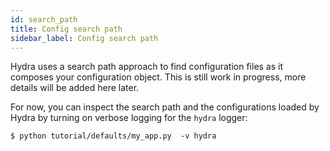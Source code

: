 ```yaml
---
id: search_path
title: Config search path
sidebar_label: Config search path
---
```


Hydra uses a search path approach to find configuration files as it composes your configuration object.
This is still work in progress, more details will be added here later.

For now, you can inspect the search path and the configurations loaded by Hydra by turning on verbose logging for the `hydra` logger:

```text
$ python tutorial/defaults/my_app.py  -v hydra
```